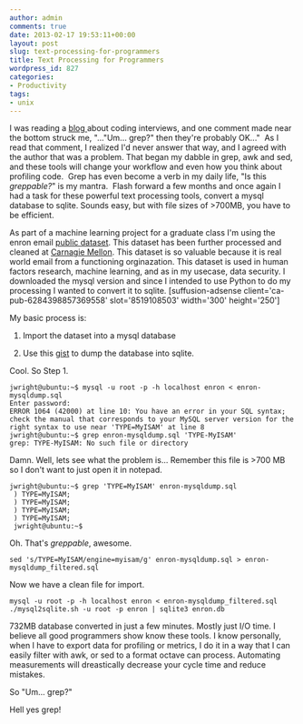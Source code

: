 ```yaml
---
author: admin
comments: true
date: 2013-02-17 19:53:11+00:00
layout: post
slug: text-processing-for-programmers
title: Text Processing for Programmers
wordpress_id: 827
categories:
- Productivity
tags:
- unix
---
```


I was reading a [blog ](https://sites.google.com/site/steveyegge2/five-essential-phone-screen-questions)about coding interviews, and one comment made near the bottom struck me, "..."Um... grep?" then they're probably OK..."  As I read that comment, I realized I'd never answer that way, and I agreed with the author that was a problem. That began my dabble in grep, awk and sed, and these tools will change your workflow and even how you think about profiling code.  Grep has even become a verb in my daily life, "Is this _greppable?_" is my mantra.  Flash forward a few months and once again I had a task for these powerful text processing tools, convert a mysql database to sqlite. Sounds easy, but with file sizes of >700MB, you have to be efficient.

<!-- more -->
As part of a machine learning project for a graduate class I'm using the enron email [public dataset](http://aws.amazon.com/publicdatasets/). This dataset has been further processed and cleaned at [Carnagie Mellon](http://www.cs.cmu.edu/~enron/). This dataset is so valuable because it is real world email from a functioning orginazation. This dataset is used in human factors research, machine learning, and as in my usecase, data security. I downloaded the mysql version and since I intended to use Python to do my processing I wanted to convert it to sqlite.
[suffusion-adsense client='ca-pub-6284398857369558' slot='8519108503' width='300' height='250']


My basic process is:




	
  1. Import the dataset into a mysql database

	
  2. Use this [gist](https://gist.github.com/esperlu/943776) to dump the database into sqlite.


Cool. So Step 1.

    
    jwright@ubuntu:~$ mysql -u root -p -h localhost enron < enron-mysqldump.sql 
    Enter password: 
    ERROR 1064 (42000) at line 10: You have an error in your SQL syntax; check the manual that corresponds to your MySQL server version for the right syntax to use near 'TYPE=MyISAM' at line 8
    jwright@ubuntu:~$ grep enron-mysqldump.sql 'TYPE-MyISAM'
    grep: TYPE-MyISAM: No such file or directory


Damn. Well, lets see what the problem is... Remember this file is >700 MB so I don't want to just open it in notepad.

    
    jwright@ubuntu:~$ grep 'TYPE=MyISAM' enron-mysqldump.sql
     ) TYPE=MyISAM;
     ) TYPE=MyISAM;
     ) TYPE=MyISAM;
     ) TYPE=MyISAM;
     jwright@ubuntu:~$


Oh. That's _greppable_, awesome.

    
    sed 's/TYPE=MyISAM/engine=myisam/g' enron-mysqldump.sql > enron-mysqldump_filtered.sql


Now we have a clean file for import.

    
    mysql -u root -p -h localhost enron < enron-mysqldump_filtered.sql
    ./mysql2sqlite.sh -u root -p enron | sqlite3 enron.db


732MB database converted in just a few minutes. Mostly just I/O time. I believe all good programmers show know these tools. I know personally, when I have to export data for profiling or metrics, I do it in a way that I can easily filter with awk, or sed to a format octave can process. Automating measurements will dreastically decrease your cycle time and reduce mistakes.

So "Um... grep?"

Hell yes grep!
